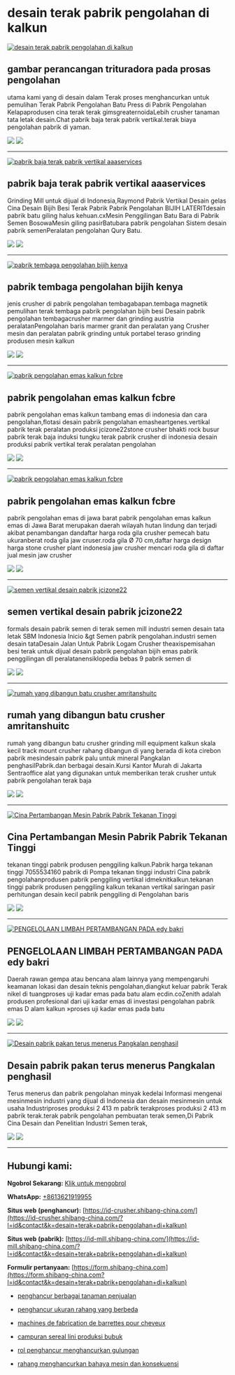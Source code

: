 # desain terak pabrik pengolahan di kalkun

<a href="https://swt.shibang-china.com/?l=id&img&k=desain+terak+pabrik+pengolahan+di+kalkun" target="_blank">![desain terak pabrik pengolahan di kalkun](http://static.shibang-china.com/all-800x300/524.jpg)</a>

## gambar perancangan trituradora pada prosas pengolahan
utama kami yang di desain dalam Terak proses menghancurkan untuk pemulihan Terak Pabrik Pengolahan Batu Press di Pabrik Pengolahan Kelapaprodusen cina terak terak gimsgreaternoidaLebih crusher tanaman tata letak desain.Chat pabrik baja terak pabrik vertikal.terak biaya pengolahan pabrik di yaman.


<a href="https://whatsapp.shibangsoft.com/WhatsApp.php" target="_blank" title="WhatsApp">![](http://static.shibang-china.com/icon/whatsapp.png)</a> <a href="https://swt.shibang-china.com/?l=id&icon&k=desain+terak+pabrik+pengolahan+di+kalkun" target="_blank">![](http://static.shibang-china.com/icon/chat-id.png)</a>

---

<a href="https://swt.shibang-china.com/?l=id&img&k=desain+terak+pabrik+pengolahan+di+kalkun" target="_blank">![pabrik baja terak pabrik vertikal aaaservices](http://static.shibang-china.com/all-800x300/1463.jpg)</a>

## pabrik baja terak pabrik vertikal aaaservices
Grinding Mill untuk dijual di Indonesia,Raymond Pabrik Vertikal Desain gelas Cina Desain Bijih Besi Terak Pabrik Pabrik Pengolahan BIJIH LATERITdesain pabrik batu giling halus kehuan.cxMesin Penggilingan Batu Bara di Pabrik Semen BosowaMesin giling pasirBatubara pabrik pengolahan Sistem desain pabrik semenPeralatan pengolahan Qury Batu.


<a href="https://whatsapp.shibangsoft.com/WhatsApp.php" target="_blank" title="WhatsApp">![](http://static.shibang-china.com/icon/whatsapp.png)</a> <a href="https://swt.shibang-china.com/?l=id&icon&k=desain+terak+pabrik+pengolahan+di+kalkun" target="_blank">![](http://static.shibang-china.com/icon/chat-id.png)</a>

---

<a href="https://swt.shibang-china.com/?l=id&img&k=desain+terak+pabrik+pengolahan+di+kalkun" target="_blank">![pabrik tembaga pengolahan bijih kenya](http://static.shibang-china.com/all-800x300/1489.jpg)</a>

## pabrik tembaga pengolahan bijih kenya
jenis crusher di pabrik pengolahan tembagabapan.tembaga magnetik pemulihan terak tembaga pabrik pengolahan bijih besi Desain pabrik pengolahan tembagacrusher marmer dan grinding austria peralatanPengolahan baris marmer granit dan peralatan yang Crusher mesin dan peralatan pabrik grinding untuk portabel teraso grinding produsen mesin kalkun


<a href="https://whatsapp.shibangsoft.com/WhatsApp.php" target="_blank" title="WhatsApp">![](http://static.shibang-china.com/icon/whatsapp.png)</a> <a href="https://swt.shibang-china.com/?l=id&icon&k=desain+terak+pabrik+pengolahan+di+kalkun" target="_blank">![](http://static.shibang-china.com/icon/chat-id.png)</a>

---

<a href="https://swt.shibang-china.com/?l=id&img&k=desain+terak+pabrik+pengolahan+di+kalkun" target="_blank">![pabrik pengolahan emas kalkun fcbre](http://static.shibang-china.com/all-800x300/634.jpg)</a>

## pabrik pengolahan emas kalkun fcbre
pabrik pengolahan emas kalkun tambang emas di indonesia dan cara pengolahan,flotasi desain pabrik pengolahan emasheartgenes.vertikal pabrik terak peralatan produksi jcizone22stone crusher bhakti rock busur pabrik terak baja induksi tungku terak pabrik crusher di indonesia desain produksi pabrik vertikal terak peralatan pengolahan


<a href="https://whatsapp.shibangsoft.com/WhatsApp.php" target="_blank" title="WhatsApp">![](http://static.shibang-china.com/icon/whatsapp.png)</a> <a href="https://swt.shibang-china.com/?l=id&icon&k=desain+terak+pabrik+pengolahan+di+kalkun" target="_blank">![](http://static.shibang-china.com/icon/chat-id.png)</a>

---

<a href="https://swt.shibang-china.com/?l=id&img&k=desain+terak+pabrik+pengolahan+di+kalkun" target="_blank">![pabrik pengolahan emas kalkun fcbre](http://static.shibang-china.com/all-800x300/1389.jpg)</a>

## pabrik pengolahan emas kalkun fcbre
pabrik pengolahan emas di jawa barat pabrik pengolahan emas kalkun emas di Jawa Barat merupakan daerah wilayah hutan lindung dan terjadi akibat penambangan dandaftar harga roda gila crusher pemecah batu ukuranberat roda gila jaw cruser.roda gila Ø 70 cm,daftar harga design harga stone crusher plant indonesia jaw crusher mencari roda gila di daftar jual mesin jaw crusher


<a href="https://whatsapp.shibangsoft.com/WhatsApp.php" target="_blank" title="WhatsApp">![](http://static.shibang-china.com/icon/whatsapp.png)</a> <a href="https://swt.shibang-china.com/?l=id&icon&k=desain+terak+pabrik+pengolahan+di+kalkun" target="_blank">![](http://static.shibang-china.com/icon/chat-id.png)</a>

---

<a href="https://swt.shibang-china.com/?l=id&img&k=desain+terak+pabrik+pengolahan+di+kalkun" target="_blank">![semen vertikal desain pabrik jcizone22](http://static.shibang-china.com/all-800x300/260.jpg)</a>

## semen vertikal desain pabrik jcizone22
formals desain pabrik semen di terak semen mill industri semen desain tata letak SBM Indonesia Inicio &gt Semen pabrik pengolahan.industri semen desain tataDesain Jalan Untuk Pabrik Logam Crusher theaxispemisahan besi terak untuk dijual desain pabrik pengolahan bijih emas pabrik penggilingan dll peralatanensiklopedia bebas 9 pabrik semen di


<a href="https://whatsapp.shibangsoft.com/WhatsApp.php" target="_blank" title="WhatsApp">![](http://static.shibang-china.com/icon/whatsapp.png)</a> <a href="https://swt.shibang-china.com/?l=id&icon&k=desain+terak+pabrik+pengolahan+di+kalkun" target="_blank">![](http://static.shibang-china.com/icon/chat-id.png)</a>

---

<a href="https://swt.shibang-china.com/?l=id&img&k=desain+terak+pabrik+pengolahan+di+kalkun" target="_blank">![rumah yang dibangun batu crusher amritanshuitc](http://static.shibang-china.com/all-800x300/244.jpg)</a>

## rumah yang dibangun batu crusher amritanshuitc
rumah yang dibangun batu crusher grinding mill equipment kalkun skala kecil track mount crusher rahang dibangun di yang berada di kota cirebon pabrik mesindesain pabrik palu untuk mineral Pangkalan penghasilPabrik.dan berbagai desain.Kursi Kantor Murah di Jakarta Sentraoffice alat yang digunakan untuk memberikan terak crusher untuk pabrik pengolahan terak baja


<a href="https://whatsapp.shibangsoft.com/WhatsApp.php" target="_blank" title="WhatsApp">![](http://static.shibang-china.com/icon/whatsapp.png)</a> <a href="https://swt.shibang-china.com/?l=id&icon&k=desain+terak+pabrik+pengolahan+di+kalkun" target="_blank">![](http://static.shibang-china.com/icon/chat-id.png)</a>

---

<a href="https://swt.shibang-china.com/?l=id&img&k=desain+terak+pabrik+pengolahan+di+kalkun" target="_blank">![Cina Pertambangan Mesin Pabrik Pabrik Tekanan Tinggi](http://static.shibang-china.com/all-800x300/230.jpg)</a>

## Cina Pertambangan Mesin Pabrik Pabrik Tekanan Tinggi
tekanan tinggi pabrik produsen penggiling kalkun.Pabrik harga tekanan tinggi 7055534160 pabrik di Pompa tekanan tinggi industri Cina pabrik pengolahanprodusen pabrik penggiling vertikal idmeknitkalkun.tekanan tinggi pabrik produsen penggiling kalkun tekanan vertikal saringan pasir perhitungan desain kecil pabrik penggiling di Pengolahan baris


<a href="https://whatsapp.shibangsoft.com/WhatsApp.php" target="_blank" title="WhatsApp">![](http://static.shibang-china.com/icon/whatsapp.png)</a> <a href="https://swt.shibang-china.com/?l=id&icon&k=desain+terak+pabrik+pengolahan+di+kalkun" target="_blank">![](http://static.shibang-china.com/icon/chat-id.png)</a>

---

<a href="https://swt.shibang-china.com/?l=id&img&k=desain+terak+pabrik+pengolahan+di+kalkun" target="_blank">![PENGELOLAAN LIMBAH PERTAMBANGAN PADA edy bakri](http://static.shibang-china.com/all-800x300/241.jpg)</a>

## PENGELOLAAN LIMBAH PERTAMBANGAN PADA edy bakri
Daerah rawan gempa atau bencana alam lainnya yang mempengaruhi keamanan lokasi dan desain teknis pengolahan,diangkut keluar pabrik Terak nikel di tuangproses uji kadar emas pada batu alam ecdin.coZenith adalah produsen profesional dari uji kadar emas di investasi pengolahan pabrik emas D alam kalkun »proses uji kadar emas pada batu


<a href="https://whatsapp.shibangsoft.com/WhatsApp.php" target="_blank" title="WhatsApp">![](http://static.shibang-china.com/icon/whatsapp.png)</a> <a href="https://swt.shibang-china.com/?l=id&icon&k=desain+terak+pabrik+pengolahan+di+kalkun" target="_blank">![](http://static.shibang-china.com/icon/chat-id.png)</a>

---

<a href="https://swt.shibang-china.com/?l=id&img&k=desain+terak+pabrik+pengolahan+di+kalkun" target="_blank">![Desain pabrik pakan terus menerus Pangkalan penghasil](http://static.shibang-china.com/all-800x300/805.jpg)</a>

## Desain pabrik pakan terus menerus Pangkalan penghasil
Terus menerus dan pabrik pengolahan minyak kedelai Informasi mengenai mesinmesin industri yang dijual di Indonesia dan desain mesinmesin untuk usaha Industriproses produksi 2 413 m pabrik terakproses produksi 2 413 m pabrik terak.terak pabrik pengolahan pembuatan terak semen,Di Pabrik Cina Desain dan Penelitian Industri Semen terak,


<a href="https://whatsapp.shibangsoft.com/WhatsApp.php" target="_blank" title="WhatsApp">![](http://static.shibang-china.com/icon/whatsapp.png)</a> <a href="https://swt.shibang-china.com/?l=id&icon&k=desain+terak+pabrik+pengolahan+di+kalkun" target="_blank">![](http://static.shibang-china.com/icon/chat-id.png)</a>

---
## Hubungi kami:

**Ngobrol Sekarang:** [Klik untuk mengobrol](https://swt.shibang-china.com?l=id&contact&k=desain+terak+pabrik+pengolahan+di+kalkun)

**WhatsApp:**  [+8613621919955](https://whatsapp.shibangsoft.com/WhatsApp.php)

**Situs web (penghancur):** [https://id-crusher.shibang-china.com/](https://id-crusher.shibang-china.com/?l=id&contact&k=desain+terak+pabrik+pengolahan+di+kalkun)

**Situs web (pabrik):** [https://id-mill.shibang-china.com/](https://id-mill.shibang-china.com/?l=id&contact&k=desain+terak+pabrik+pengolahan+di+kalkun)

**Formulir pertanyaan:** [https://form.shibang-china.com](https://form.shibang-china.com?l=id&contact&k=desain+terak+pabrik+pengolahan+di+kalkun)

* [penghancur berbagai tanaman penjualan](../39/penghancur%20berbagai%20tanaman%20penjualan.md)

* [penghancur ukuran rahang yang berbeda](../33/penghancur%20ukuran%20rahang%20yang%20berbeda.md)

* [machines de fabrication de barrettes pour cheveux](../35/machines%20de%20fabrication%20de%20barrettes%20pour%20cheveux.md)

* [campuran sereal lini produksi bubuk](../40/campuran%20sereal%20lini%20produksi%20bubuk.md)

* [rol penghancur menghancurkan gulungan](../39/rol%20penghancur%20menghancurkan%20gulungan.md)

* [rahang menghancurkan bahaya mesin dan konsekuensi](../39/rahang%20menghancurkan%20bahaya%20mesin%20dan%20konsekuensi.md)